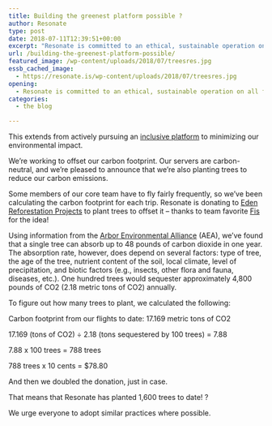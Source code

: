 ```yaml
---
title: Building the greenest platform possible ?
author: Resonate
type: post
date: 2018-07-11T12:39:51+00:00
excerpt: "Resonate is committed to an ethical, sustainable operation on all fronts. We're pleased to announce that we're donating to Eden Reforestation Projects to plant trees to offset our carbon footprint!"
url: /building-the-greenest-platform-possible/
featured_image: /wp-content/uploads/2018/07/treesres.jpg
essb_cached_image:
  - https://resonate.is/wp-content/uploads/2018/07/treesres.jpg
opening:
  - Resonate is committed to an ethical, sustainable operation on all fronts.
categories:
  - the blog

---
```

<p class="p1">
  <span class="s1">This extends from actively pursuing an <a href="https://resonate.is/in-pursuit-of-an-inclusive-platform/"><span class="s2">inclusive platform</span></a> to minimizing our environmental impact.</span>
</p>

<p class="p1">
  <span class="s1">We’re working to offset our carbon footprint. Our servers are carbon-neutral, and we’re pleased to announce that we’re also planting trees to reduce our carbon emissions. </span>
</p>

<p class="p1">
  <span class="s1">Some members of our core team have to fly fairly frequently, so we’ve been calculating the carbon footprint for each trip. Resonate is donating to <a href="https://edenprojects.org/"><span class="s2">Eden Reforestation Projects</span></a> to plant trees to offset it – thanks to team favorite <a href="https://beta.resonate.is/artists/1126">Fis</a> for the idea!</span>
</p>

<p class="p1">
  <span class="s1">Using information from the <a href="http://www.arborenvironmentalalliance.com/carbon-tree-facts.asp"><span class="s2">Arbor Environmental Alliance</span></a> (AEA), we’ve found that a single tree can absorb up to 48 pounds of carbon dioxide in one year. The absorption rate, however, does depend on several factors: type of tree, the age of the tree, nutrient content of the soil, local climate, level of precipitation, and biotic factors (e.g., insects, other flora and fauna, diseases, etc.). One hundred trees would sequester approximately 4,800 pounds of CO2 (2.18 metric tons of CO2) annually.</span>
</p>

<p class="p1">
  <span class="s1">To figure out how many trees to plant, we calculated the following:</span>
</p>

<p class="p1">
  <span class="s1">Carbon footprint from our flights to date: 17.169 metric tons of CO2</span>
</p>

<p class="p1">
  <span class="s1">17.169 (tons of CO2) ÷ 2.18 (tons sequestered by 100 trees) = 7.88</span>
</p>

<p class="p1">
  <span class="s1">7.88 x 100 trees = 788 trees</span>
</p>

<p class="p1">
  <span class="s1">788 trees x 10 cents = $78.80 </span>
</p>

<p class="p1">
  <span class="s1">And then we doubled the donation, just in case. </span>
</p>

<p class="p1">
  <span class="s1">That means that Resonate has planted 1,600 trees to date! ?</span>
</p>

<p class="p1">
  <span class="s1">We urge everyone to adopt similar practices where possible. </span>
</p>